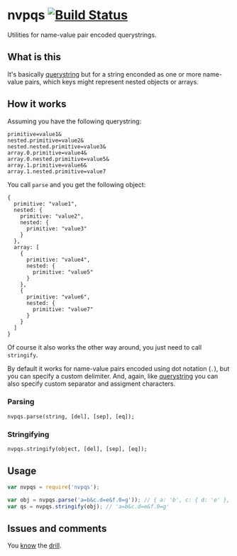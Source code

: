 # nvpqs [![Build Status](https://travis-ci.org/ruiquelhas/nvpqs.png)](https://travis-ci.org/ruiquelhas/nvpqs)

Utilities for name-value pair encoded querystrings.


## What is this

It's basically [querystring](https://nodejs.org/api/querystring.html) but for a string enconded as one or more name-value pairs, which keys might represent nested objects or arrays.


## How it works

Assuming you have the following querystring:

```
primitive=value1&
nested.primitive=value2&
nested.nested.primitive=value3&
array.0.primitive=value4&
array.0.nested.primitive=value5&
array.1.primitive=value6&
array.1.nested.primitive=value7
```

You call `parse` and you get the following object:

```
{
  primitive: "value1",
  nested: {
    primitive: "value2",
    nested: {
      primitive: "value3"
    }
  },
  array: [
    {
      primitive: "value4",
      nested: {
        primitive: "value5"
      }
    },
    {
      primitive: "value6",
      nested: {
        primitive: "value7"
      }
    }
  ]
}
```

Of course it also works the other way around, you just need to call `stringify`.

By default it works for name-value pairs encoded using dot notation (`.`), but you can specify a custom delimiter. And, again, like [querystring](https://nodejs.org/api/querystring.html) you can also specify custom separator and assigment characters.

### Parsing

```
nvpqs.parse(string, [del], [sep], [eq]);
```

### Stringifying

```
nvpqs.stringify(object, [del], [sep], [eq]);
```


## Usage

```javascript
var nvpqs = require('nvpqs');

var obj = nvpqs.parse('a=b&c.d=e&f.0=g')); // { a: 'b', c: { d: 'e' }, f: ['g']}
var qs = nvpqs.stringify(obj); // 'a=b&c.d=e&f.0=g'
```

## Issues and comments

You [know](https://github.com/ruiquelhas/nvpqs/issues) the [drill](https://github.com/ruiquelhas/nvpqs/pulls).
